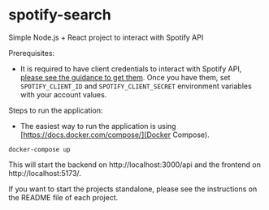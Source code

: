 # spotify-search
Simple Node.js + React project to interact with Spotify API

Prerequisites:

- It is required to have client credentials to interact with Spotify API, [please see the guidance to get them](https://developer.spotify.com/documentation/web-api/tutorials/client-credentials-flow).
Once you have them, set `SPOTIFY_CLIENT_ID` and `SPOTIFY_CLIENT_SECRET` environment variables with your account values.

Steps to run the application:

- The easiest way to run the application is using [https://docs.docker.com/compose/](Docker Compose).

`docker-compose up`

This will start the backend on http://localhost:3000/api and the frontend on http://localhost:5173/.

If you want to start the projects standalone, please see the instructions on the README file of each project.